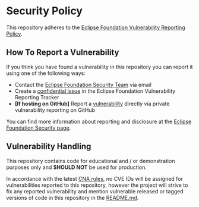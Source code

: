 # Security Policy

<!--
    Adapt this template as needed for your projects. Make sure to replace 
    `<project>` with your project name.

    For any questions about implementing security best practices, contact the 
    Eclipse Foundation Security Team at security@eclipse-foundation.org
-->

This repository adheres to the [Eclipse Foundation Vulnerability Reporting Policy](https://www.eclipse.org/security/policy/).

## How To Report a Vulnerability

If you think you have found a vulnerability in this repository you can report it using one of the following ways:

* Contact the [Eclipse Foundation Security Team](mailto:security@eclipse-foundation.org) via email
* Create a [confidential issue](https://gitlab.eclipse.org/security/vulnerability-reports/-/issues/new?issuable_template=new_vulnerability) in the Eclipse Foundation Vulnerability Reporting Tracker
* **[If hosting on GitHub]** Report a [vulnerability](https://github.com/<organization>/<repository>/security/advisories/new) directly via private vulnerability reporting on GitHub

You can find more information about reporting and disclosure at the [Eclipse Foundation Security page](https://www.eclipse.org/security/).

## Vulnerability Handling

This repository contains code for educational and / or  demonstration purposes only and **SHOULD NOT** be used for production.

In accordance with the latest [CNA rules](https://www.cve.org/ResourcesSupport/AllResources/CNARules), no CVE IDs will be assigned for vulnerabilities reported to this repository, 
however the project will strive to fix any reported vulnerability and mention vulnerable released or tagged versions of code in this repository in the 
[README.md](https://github.com/<organization/<repository>/blob/main/README.md).
